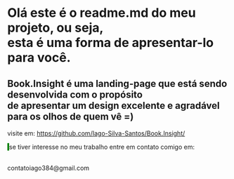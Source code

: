 <h1>Olá este é o readme.md do meu projeto, ou seja, 
<br />
esta é uma forma de apresentar-lo para você.</h1>

<h2>Book.Insight é uma landing-page que está sendo desenvolvida com o propósito
<br />
de apresentar um design excelente e agradável para os olhos de quem vê =)</h2>

visite em: https://github.com/Iago-Silva-Santos/Book.Insight/

<p style="border-left: 4px solid green;">se tiver interesse no meu trabalho entre em contato comigo em:</p>
<br />
contatoiago384@gmail.com
